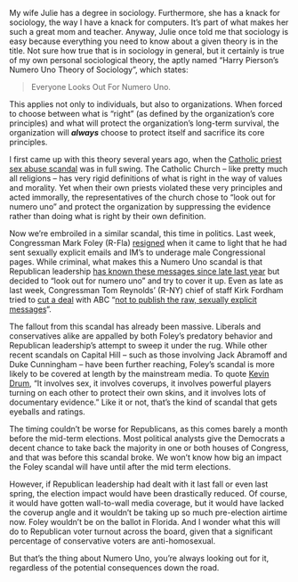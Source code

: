 My wife Julie has a degree in sociology. Furthermore, she has a knack
for sociology, the way I have a knack for computers. It’s part of what
makes her such a great mom and teacher. Anyway, Julie once told me that
sociology is easy because everything you need to know about a given
theory is in the title. Not sure how true that is in sociology in
general, but it certainly is true of my own personal sociological
theory, the aptly named “Harry Pierson’s Numero Uno Theory of
Sociology”, which states:

> Everyone Looks Out For Numero Uno.  

This applies not only to individuals, but also to organizations. When
forced to choose between what is “right” (as defined by
the organization’s core principles) and what will protect the
organization’s long-term survival, the organization will ***always***
choose to protect itself and sacrifice its core principles.

I first came up with this theory several years ago, when the [Catholic
priest sex abuse
scandal](http://en.wikipedia.org/wiki/Roman_Catholic_Church_sex_abuse_scandal)
was in full swing. The Catholic Church – like pretty much all religions
– has very rigid definitions of what is right in the way of values and
morality. Yet when their own priests violated these very principles and
acted immorally, the representatives of the church chose to “look out
for numero uno” and protect the organization by suppressing the evidence
rather than doing what is right by their own definition.

Now we’re embroiled in a similar scandal, this time in politics. Last
week, Congressman Mark Foley (R-Fla)
[resigned](http://blogs.abcnews.com/theblotter/2006/09/foley_resigns_o.html)
when it came to light that he had sent sexually explicit emails and IM’s
to underage male Congressional pages. While criminal, what makes this a
Numero Uno scandal is that Republican leadership [has known these
messages since late last
year](http://www.rollcall.com/issues/1_1/breakingnews/15259-1.html) but
decided to “look out for numero uno” and try to cover it up. Even as
late as last week, Congressman Tom Reynolds’ (R-NY) chief of staff Kirk
Fordham tried to [cut a
deal](http://americablog.blogspot.com/2006/10/breaking-cong-tom-reynolds-r-ny-chief.html)
with ABC “[not to publish the raw, sexually explicit
messages](http://www.washingtonpost.com/wp-dyn/content/blog/2006/10/02/BL2006100200213_pf.html)“.

The fallout from this scandal has already been massive. Liberals and
conservatives alike are appalled by both Foley’s predatory behavior and
Republican leadership’s attempt to sweep it under the rug. While other
recent scandals on Capital Hill – such as those involving Jack Abramoff
and Duke Cunningham – have been further reaching, Foley’s scandal is
more likely to be covered at length by the mainstream media. To quote
[Kevin
Drum](http://www.washingtonmonthly.com/archives/individual/2006_10/009599.php),
“It involves sex, it involves coverups, it involves powerful players
turning on each other to protect their own skins, and it involves lots
of documentary evidence.” Like it or not, that’s the kind of scandal
that gets eyeballs and ratings.

The timing couldn’t be worse for Republicans, as this comes barely a
month before the mid-term elections. Most political analysts give the
Democrats a decent chance to take back the majority in one or both
houses of Congress, and that was before this scandal broke. We won’t
know how big an impact the Foley scandal will have until after the mid
term elections.

However, if Republican leadership had dealt with it last fall or even
last spring, the election impact would have been drastically reduced. Of
course, it would have gotten wall-to-wall media coverage, but it would
have lacked the coverup angle and it wouldn’t be taking up so much
pre-election airtime now. Foley wouldn’t be on the ballot in Florida.
And I wonder what this will do to Republican voter turnout across the
board, given that a significant percentage of conservative voters are
anti-homosexual.

But that’s the thing about Numero Uno, you’re always looking out for it,
regardless of the potential consequences down the road.
